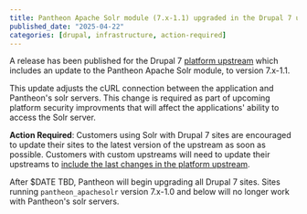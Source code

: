 ```yaml
---
title: Pantheon Apache Solr module (7.x-1.1) upgraded in the Drupal 7 upstream
published_date: "2025-04-22"
categories: [drupal, infrastructure, action-required]
---
```


A release has been published for the Drupal 7 [platform upstream](https://github.com/pantheon-systems/drops-7) which includes an update to the Pantheon Apache Solr module, to version 7.x-1.1. 

This update adjusts the cURL connection between the application and Pantheon's solr servers. This change is required as part of upcoming platform security improvments that will affect the applications' ability to access the Solr server. 

**Action Required**: Customers using Solr with Drupal 7 sites are encouraged to update their sites to the latest version of the upstream as soon as possible. Customers with custom upstreams will need to update their upstreams to [include the last changes in the platform upstream](#link-to-commit-when-published-to-master).

After $DATE TBD, Pantheon will begin upgrading all Drupal 7 sites. Sites running `pantheon_apachesolr` version 7.x-1.0 and below will no longer work with Pantheon's solr servers.
